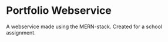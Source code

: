 # Portfolio Webservice
 A webservice made using the MERN-stack. Created for a school assignment.
 

